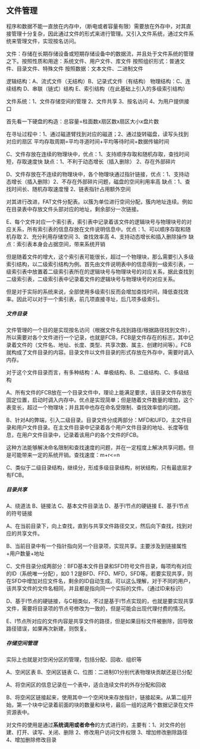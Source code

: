 ## 文件管理

程序和数据不能一直放在内存中，（断电或者容量有限）需要放在外存中，对其直接管理十分复杂，因此通过文件的形式来进行管理。又引入文件系统，通过文件系统来管理文件，实现按名访问。

文件：存储在长期存储设备或短期存储设备中的数据流，并且处于文件系统的管理之下。按照性质和用途：系统文件、用户文件、库文件  按照组织形式：普通文件、目录文件、特殊文件 按照数据：文本文件、二进制文件

逻辑结构：A、流式文件（无结构）B、记录式文件（有结构） 物理结构：C、连续结构  D、串联（链式）结构 E、索引结构（在此基础上引入的多级索引结构）

文件系统：1、文件存储空间的管理 2、文件共享 3、按名访问 4、为用户提供接口

 首先看一下硬盘的构造：总容量=柱面数x扇区数x扇区大小x盘片数  

在寻址过程中：1、通过磁道臂找到对应的磁道；2、通过旋转磁盘，读写头找到对应的扇区   平均存取周期=平均寻道时间+平均等待时间+数据传输时间

C、文件存放在连续的物理块中，优点：1、支持顺序存取和随机存取，查找时间短，存取速度快   缺点：1、不利于动态增长（插入删除） 2、存在外部碎片

D、文件存放在不连续的物理块中，各个物理块通过指针链接，优点：1、支持动态增长（插入删除）2、不存在外部碎片问题，磁盘的空间利用率高  缺点：1、查找时间长、随机存取速度慢 2、链表指针占用额外空间

对其进行改进，FAT文件分配表。以簇为单位进行空间分配，簇内地址连续。例如在目录表中存放文件头部对应的地址，剩余部分一次链接。

E、每个文件对应一个索引表，索引表中记录着该文件的逻辑块号与物理块号的对应关系，所有索引表的信息存放在文件说明信息中。优点：1、可以顺序存取和随机存取 2、充分利用存储空间 3、查找效率高  4、支持动态增长和插入删除操作 缺点：索引表本身会占据空间，带来系统开销

但是随着文件的增大，这个索引表可能很长，超过一个物理块，那么需要引入多级索引结构，以二级索引结构为例。首先由文件说明表中的信息得到一级索引表，一级索引表中放置着二级索引表所在的逻辑块号与物理块号的对应关系，据此查找到二级索引表，二级索引表中记录着文件的逻辑块号与物理块号的对应关系。

但是对于实际的系统来说，全部使用多级索引反而会增加查找时间，降低查找效率。因此可以对于一个索引表，前几项直接寻址，后几项多级索引。

##### 文件目录

文件管理的一个目的是实现按名访问（根据文件名找到路径/根据路径找到文件），所以需要对各个文件进行一个记录，也就是FCB，FCB是文件存在的标志，其中记录着文件的（文件名、地址、长度、类型、共享次数、属主、创建时间等）。FCB就构成了文件目录的内容。目录文件以文件目录的形式存放在外存中，需要时调入内存。

对于这个文件目录而言，有多种结构：A、单极结构、B、二级结构、C、多级结构

A、所有文件的FCB放在一个目录文件中，理论上能满足要求，该目录文件存放在固定位置，启动时调入内存中。优点是实现简单；但是随着文件数量的增加，这个表变长，超过一个物理块；并且其中也存在命名受限制、查找效率低的问题。

B、针对A的弊端，引入二级目录。目录文件分成两部分：MFD和UFD，主文件目录和用户文件目录。在主文件目录中记录着各个用户文件目录的地址、长度等信息，在用户文件目录中，记录着该用户的各个文件的FCB。

这种方法能够解决命名限制和查找速度的问题，并在一定程度上解决共享问题。但是可能带来一定的系统开销。查找速度：m+r<=n

C、类似于二级目录结构，继续分，形成多级目录结构，树状结构，只有最底层才有FCB。

##### 目录共享

A、绕道法 B、链接法 C、基本文件目录法 D、基于I节点的硬链接 E、基于I节点的符号链接

A、在当前目录下，向上查找，直到与共享文件路径交叉，然后向下查找，找到对应的共享文件。

B、当前目录中有一个指针指向另一个目录项，实现共享。主要涉及到链接属性+用户数量+地址

C、文件目录分成两部分：BFD基本文件目录和SFD符号文件目录，每项均有对应的ID（系统唯一分配），如0 1 2是BFD、FFD、MFD，SFD等。若要实现共享，则在SFD中增加对应文件名，剩余的ID自动生成。可以这么理解，对于不同的用户，该共享文件的文件名相同，并且都是指向同一个实际的文件。（通过ID来标识）

D、基于I节点的硬链接，与C相类似，不过是基于I节点实现的，也就是要实现共享文件，需要将目录项的节点号修改为一致的，但是可能会出现代理付费的情况。

E、I节点所对应的文件内容是共享文件的路径，但是如果目标文件被删除，回导致路径错误，如果再次新建，则恢复。

##### 存储空间管理

实际上也就是对空闲分区的管理，包括分配、回收、组织等

A、空闲区表 B、空闲区链表 C、位图：二进制01分别代表物理块贡献还是已分配

A、将空闲区的信息记录在一个表中，适合连续文件的外存分配和回收

B、将空闲区链接起来，使用其中一个空闲块来存放指针，链接起来。从第二组开始，第一个块中记录着前面的块的数量和块号，最后一组的这两个数据记录在文件资源表中。

对文件的使用是通过**系统调用或者命令**的方式进行的，主要有：1、对文件的创建、打开、读写、关闭、删除 2、修改用户访问文件权限 3、增加修改删除路径 4、增加删除修改目录 